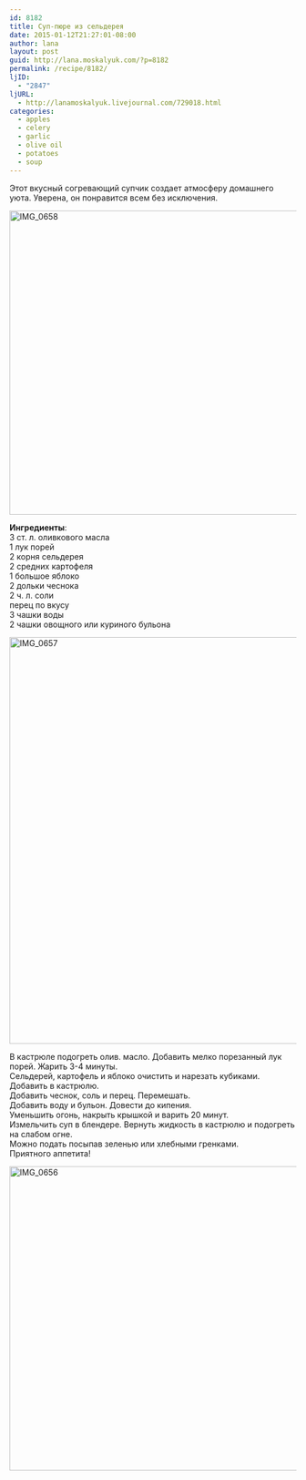 ```yaml
---
id: 8182
title: Суп-пюре из сельдерея
date: 2015-01-12T21:27:01-08:00
author: lana
layout: post
guid: http://lana.moskalyuk.com/?p=8182
permalink: /recipe/8182/
ljID:
  - "2847"
ljURL:
  - http://lanamoskalyuk.livejournal.com/729018.html
categories:
  - apples
  - celery
  - garlic
  - olive oil
  - potatoes
  - soup
---
```

Этот вкусный согревающий супчик создает атмосферу домашнего уюта. Уверена, он понравится всем без исключения.

<img loading="lazy" src="https://farm9.staticflickr.com/8646/16268386822_c30331ecdf_c.jpg" alt="IMG_0658" width="800" height="534" /> 

**Ингредиенты**:  
3 ст. л. оливкового масла  
1 лук порей  
2 корня сельдерея  
2 средних картофеля  
1 большое яблоко  
2 дольки чеснока  
2 ч. л. соли  
перец по вкусу  
3 чашки воды  
2 чашки овощного или куриного бульона

<img loading="lazy" src="https://farm8.staticflickr.com/7548/16081852720_0f5cc59def_c.jpg" alt="IMG_0657" width="800" height="714" /> 

В кастрюле подогреть олив. масло. Добавить мелко порезанный лук порей. Жарить 3-4 минуты.  
Сельдерей, картофель и яблоко очистить и нарезать кубиками. Добавить в кастрюлю.  
Добавить чеснок, соль и перец. Перемешать.  
Добавить воду и бульон. Довести до кипения.  
Уменьшить огонь, накрыть крышкой и варить 20 минут.  
Измельчить суп в блендере. Вернуть жидкость в кастрюлю и подогреть на слабом огне.  
Можно подать посыпав зеленью или хлебными гренками.  
Приятного аппетита!

<img loading="lazy" src="https://farm8.staticflickr.com/7555/15649316633_fc73f0c465_c.jpg" alt="IMG_0656" width="800" height="534" />